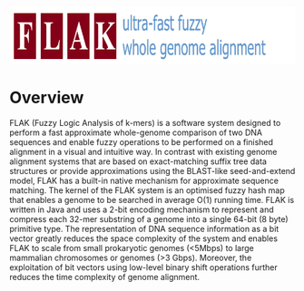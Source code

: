 <img src="images/logo.png" alt="Flak 1.0 - Ultra-fast Fuzzy Whole-genome Alignment" width="800" height="100" border="0"/>

<h1>Overview</h1>
FLAK (Fuzzy Logic Analysis of k-mers) is a software system designed to perform a fast approximate whole-genome comparison of two DNA sequences and enable fuzzy operations to be performed on a finished alignment in a visual and intuitive way. In contrast with existing genome alignment systems that are based on exact-matching suffix tree data structures or provide approximations using the BLAST-like seed-and-extend model, FLAK has a built-in native mechanism for approximate sequence matching. The kernel of the FLAK system is an optimised fuzzy hash map that enables a genome to be searched in average O(1) running time. FLAK is written in Java and uses a 2-bit encoding mechanism to represent and compress each 32-mer substring of a genome into a single 64-bit (8 byte) primitive type. The representation of DNA sequence information as a bit vector greatly reduces the space complexity of the system and enables FLAK to scale from small prokaryotic genomes (<5Mbps) to large mammalian chromosomes or genomes (>3 Gbps). Moreover, the exploitation of bit vectors using low-level binary shift operations further reduces the time complexity of genome alignment.
